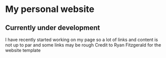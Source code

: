 # My personal website
## Currently under development

I have recently started working on my page so a lot of links and content is not up to par and some links may be rough
Credit to Ryan Fitzgerald for the website template
